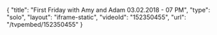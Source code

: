 {
    "title": "First Friday with Amy and Adam 03.02.2018 - 07 PM",
    "type": "solo",
    "layout": "iframe-static",
    "videoId": "152350455",
    "url": "\/tvpembed\/152350455"
}